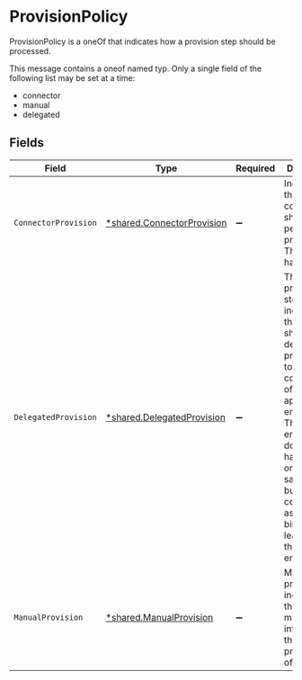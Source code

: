 # ProvisionPolicy

ProvisionPolicy is a oneOf that indicates how a provision step should be processed.

This message contains a oneof named typ. Only a single field of the following list may be set at a time:
  - connector
  - manual
  - delegated



## Fields

| Field                                                                                                                                                                                                                                                        | Type                                                                                                                                                                                                                                                         | Required                                                                                                                                                                                                                                                     | Description                                                                                                                                                                                                                                                  |
| ------------------------------------------------------------------------------------------------------------------------------------------------------------------------------------------------------------------------------------------------------------ | ------------------------------------------------------------------------------------------------------------------------------------------------------------------------------------------------------------------------------------------------------------ | ------------------------------------------------------------------------------------------------------------------------------------------------------------------------------------------------------------------------------------------------------------ | ------------------------------------------------------------------------------------------------------------------------------------------------------------------------------------------------------------------------------------------------------------ |
| `ConnectorProvision`                                                                                                                                                                                                                                         | [*shared.ConnectorProvision](../../models/shared/connectorprovision.md)                                                                                                                                                                                      | :heavy_minus_sign:                                                                                                                                                                                                                                           | Indicates that a connector should perform the provisioning. This object has no fields.                                                                                                                                                                       |
| `DelegatedProvision`                                                                                                                                                                                                                                         | [*shared.DelegatedProvision](../../models/shared/delegatedprovision.md)                                                                                                                                                                                      | :heavy_minus_sign:                                                                                                                                                                                                                                           | This provision step indicates that we should delegate provisioning to the configuration of another app entitlement. This app entitlement does not have to be one from the same app, but MUST be configured as a proxy binding leading into this entitlement. |
| `ManualProvision`                                                                                                                                                                                                                                            | [*shared.ManualProvision](../../models/shared/manualprovision.md)                                                                                                                                                                                            | :heavy_minus_sign:                                                                                                                                                                                                                                           | Manual provisioning indicates that a human must intervene for the provisioning of this step.                                                                                                                                                                 |
